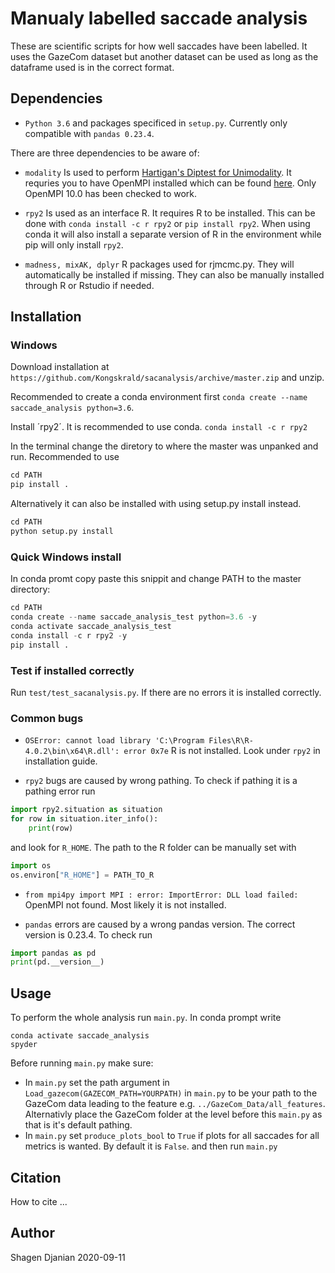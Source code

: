 # Manualy labelled saccade analysis

These are scientific scripts for how well saccades have been labelled. It uses the GazeCom dataset but another dataset can be used as long as the dataframe used is in the correct format.

## Dependencies

* `Python 3.6` and packages specificed in `setup.py`. Currently only compatible with `pandas 0.23.4`.

There are three dependencies to be aware of:
* `modality` 
Is used to perform [Hartigan's Diptest for Unimodality](https://github.com/alimuldal/diptest). It requries you to have OpenMPI installed which can be found [here](https://www.microsoft.com/en-us/download/details.aspx?id=57467). Only OpenMPI 10.0 has been checked to work.

* `rpy2`
Is used as an interface R. It requires R to be installed. This can be done with `conda install -c r rpy2` or `pip install rpy2`. When using conda it will also install a separate version of R in the environment while pip will only install `rpy2`. 

* ```madness, mixAK, dplyr```
R packages used for rjmcmc.py. They will automatically be installed if missing. They can also be manually installed through R or Rstudio if needed.


## Installation

### Windows
Download installation at `https://github.com/Kongskrald/sacanalysis/archive/master.zip` and unzip.

Recommended to create a conda environment first `conda create --name saccade_analysis python=3.6`.

Install ´rpy2´. It is recommended to use conda.
`conda install -c r rpy2`

In the terminal change the diretory to where the master was unpanked and run. Recommended to use
```python
cd PATH
pip install .
```

Alternatively it can also be installed with using setup.py install instead.
```python
cd PATH
python setup.py install
```
### Quick Windows install
In conda promt copy paste this snippit and change PATH to the master directory:
```python
cd PATH
conda create --name saccade_analysis_test python=3.6 -y
conda activate saccade_analysis_test
conda install -c r rpy2 -y
pip install .
```
### Test if installed correctly
Run `test/test_sacanalysis.py`. If there are no errors it is installed correctly.
### Common bugs

* `OSError: cannot load library 'C:\Program Files\R\R-4.0.2\bin\x64\R.dll': error 0x7e` R is not installed. Look under `rpy2` in installation guide.

* `rpy2` bugs are caused by wrong pathing. To check if pathing it is a pathing error run
```python
import rpy2.situation as situation
for row in situation.iter_info():
    print(row)
```
and look for `R_HOME`. The path to the R folder can be manually set with 
```python
import os
os.environ["R_HOME"] = PATH_TO_R
```

* `from mpi4py import MPI : error: ImportError: DLL load failed:` OpenMPI not found. Most likely it is not installed.

* `pandas` errors are caused by a wrong pandas version. The correct version is 0.23.4. To check run
```python
import pandas as pd
print(pd.__version__)
```
## Usage
To perform the whole analysis run `main.py`. In conda prompt write
```
conda activate saccade_analysis
spyder
```
Before running `main.py` make sure:
* In `main.py` set the path argument in `Load_gazecom(GAZECOM_PATH=YOURPATH)` in `main.py` to be your path to the GazeCom data leading to the feature e.g. `../GazeCom_Data/all_features`. Alternativly place the GazeCom folder at the level before this `main.py` as that is it's default pathing.
* In `main.py` set `produce_plots_bool` to `True` if plots for all saccades for all metrics is wanted. By default it is `False`.
and then run `main.py`


## Citation
How to cite ...

## Author
Shagen Djanian
2020-09-11
